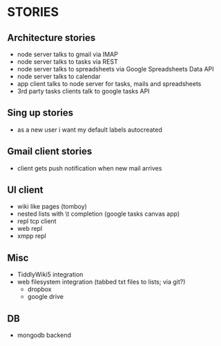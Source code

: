 STORIES
===================

Architecture stories
-------------------

- node server talks to gmail via IMAP
- node server talks to tasks via REST
- node server talks to spreadsheets via Google Spreadsheets Data API
- node server talks to calendar
- app client talks to node server for tasks, mails and spreadsheets
- 3rd party tasks clients talk to google tasks API

Sing up stories
----------------
- as a new user i want my default labels autocreated

Gmail client stories
---------------------
- client gets push notification when new mail arrives

UI client
---------
- wiki like pages (tomboy)
- nested lists with \t completion (google tasks canvas app)
- repl tcp client
- web repl
- xmpp repl

Misc
-----
- TiddlyWiki5 integration
- web filesystem integration (tabbed txt files to lists; via git?)
	- dropbox
	- google drive



DB
--------
- mongodb backend